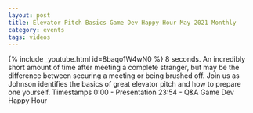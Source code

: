 ```yaml
---
layout: post
title: Elevator Pitch Basics Game Dev Happy Hour May 2021 Monthly
category: events
tags: videos
---
```


{% include _youtube.html id=8baqo1W4wN0 %}
8 seconds. An incredibly short amount of time after meeting a complete stranger, but may be the difference between securing a meeting or being brushed off. Join us as Johnson identifies the basics of great elevator pitch and how to prepare one yourself. Timestamps 0:00​​ - Presentation 23:54​ - Q&A Game Dev Happy Hour
